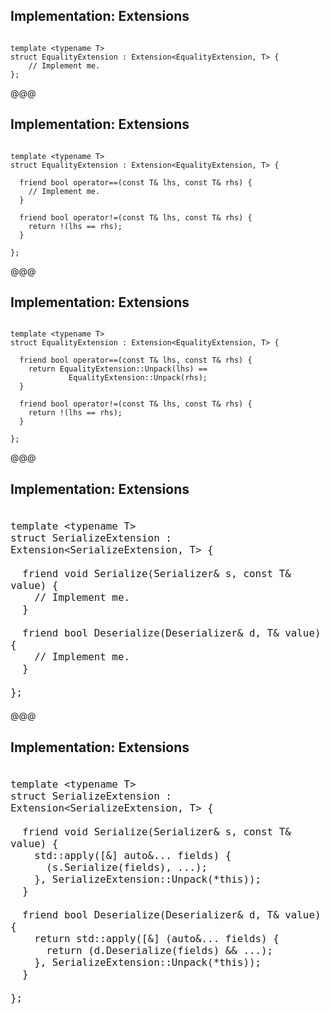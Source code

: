 <!-- .element data-auto-animate -->
## Implementation: Extensions

<pre data-id="eq-animation"><code data-trim data-line-numbers>
template &lt;typename T&gt;
struct EqualityExtension : Extension&lt;EqualityExtension, T&gt; {
    // Implement me.
};
</code></pre>

@@@
<!-- .element data-auto-animate -->

## Implementation: Extensions

<pre data-id="eq-animation"><code data-trim data-line-numbers>
template &lt;typename T&gt;
struct EqualityExtension : Extension&lt;EqualityExtension, T&gt; {

  friend bool operator==(const T& lhs, const T& rhs) {
    // Implement me.
  }

  friend bool operator!=(const T& lhs, const T& rhs) {
    return !(lhs == rhs);
  }

};
</code></pre>

@@@
<!-- .element data-auto-animate -->

## Implementation: Extensions

<pre data-id="eq-animation"><code data-trim data-line-numbers>
template &lt;typename T&gt;
struct EqualityExtension : Extension&lt;EqualityExtension, T&gt; {

  friend bool operator==(const T& lhs, const T& rhs) {
    return EqualityExtension::Unpack(lhs) ==
             EqualityExtension::Unpack(rhs);
  }

  friend bool operator!=(const T& lhs, const T& rhs) {
    return !(lhs == rhs);
  }

};
</code></pre>

@@@
<!-- .element data-auto-animate -->
## Implementation: Extensions

<pre data-id="serial-animation" style="font-size:14pt;"><code data-trim data-line-numbers>
template &lt;typename T&gt;
struct SerializeExtension : Extension&lt;SerializeExtension, T&gt; {

  friend void Serialize(Serializer& s, const T& value) {
    // Implement me.
  }

  friend bool Deserialize(Deserializer& d, T& value) {
    // Implement me.
  }

};
</code></pre>

@@@
<!-- .element data-auto-animate -->
## Implementation: Extensions

<pre data-id="serial-animation" style="font-size:14pt;"><code data-trim data-line-numbers>
template &lt;typename T&gt;
struct SerializeExtension : Extension&lt;SerializeExtension, T&gt; {

  friend void Serialize(Serializer& s, const T& value) {
    std::apply([&] auto&... fields) {
      (s.Serialize(fields), ...);
    }, SerializeExtension::Unpack(*this));
  }

  friend bool Deserialize(Deserializer& d, T& value) {
    return std::apply([&] (auto&... fields) {
      return (d.Deserialize(fields) && ...);
    }, SerializeExtension::Unpack(*this));
  }

};
</code></pre>
